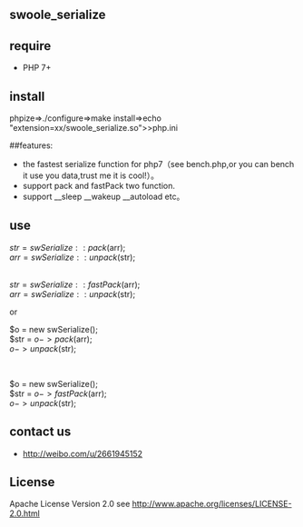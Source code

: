 ## swoole_serialize

## require

- PHP 7+

## install

phpize=>./configure=>make install=>echo "extension=xx/swoole_serialize.so">>php.ini


##features:

- the fastest serialize function for php7（see bench.php,or you can bench it use you data,trust me it is cool!）。
- support pack and fastPack two function.
- support __sleep __wakeup __autoload etc。

## use

$str = swSerialize::pack($arr);<br/>
$arr = swSerialize::unpack($str);<br/>
<br/>

$str = swSerialize::fastPack($arr);<br/>
$arr = swSerialize::unpack($str);<br/>

or

$o = new swSerialize();<br/>
$str = $o->pack($arr);<br/>
$o->unpack($str);<br/>

<br/>

$o = new swSerialize();<br/>
$str = $o->fastPack($arr);<br/>
$o->unpack($str);<br/>


## contact us
- http://weibo.com/u/2661945152

## License

Apache License Version 2.0 see http://www.apache.org/licenses/LICENSE-2.0.html
